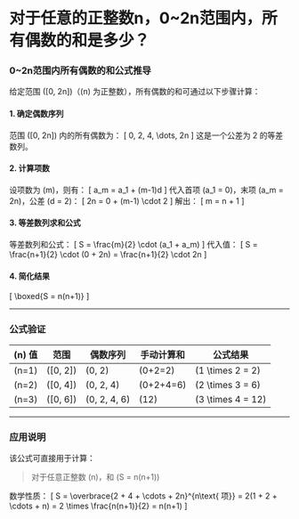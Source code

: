 # 对于任意的正整数n，0~2n范围内，所有偶数的和是多少？
### 0~2n范围内所有偶数的和公式推导

给定范围 \([0, 2n]\)（\(n\) 为正整数），所有偶数的和可通过以下步骤计算：

#### 1. **确定偶数序列**
范围 \([0, 2n]\) 内的所有偶数为：
\[
0, 2, 4, \dots, 2n
\]
这是一个公差为 2 的等差数列。

#### 2. **计算项数**
设项数为 \(m\)，则有：
\[
a_m = a_1 + (m-1)d
\]
代入首项 \(a_1 = 0\)，末项 \(a_m = 2n\)，公差 \(d = 2\)：
\[
2n = 0 + (m-1) \cdot 2
\]
解出：
\[
m = n + 1
\]

#### 3. **等差数列求和公式**
等差数列和公式：
\[
S = \frac{m}{2} \cdot (a_1 + a_m)
\]
代入值：
\[
S = \frac{n+1}{2} \cdot (0 + 2n) = \frac{n+1}{2} \cdot 2n
\]

#### 4. **简化结果**
\[
\boxed{S = n(n+1)}
\]

---

### **公式验证**
| \(n\) 值 | 范围        | 偶数序列      | 手动计算和 | 公式结果    |
|----------|-------------|---------------|------------|-------------|
| \(n=1\)  | \([0, 2]\)  | \(0, 2\)      | \(0+2=2\)  | \(1 \times 2 = 2\) |
| \(n=2\)  | \([0, 4]\)  | \(0, 2, 4\)   | \(0+2+4=6\)| \(2 \times 3 = 6\) |
| \(n=3\)  | \([0, 6]\)  | \(0, 2, 4, 6\)| \(12\)     | \(3 \times 4 = 12\) |

---

### **应用说明**
该公式可直接用于计算：
> 对于任意正整数 \(n\)，和 \(S = n(n+1)\)

数学性质：
\[
S = \overbrace{2 + 4 + \cdots + 2n}^{n\text{ 项}} = 2(1 + 2 + \cdots + n) = 2 \times \frac{n(n+1)}{2} = n(n+1)
\]